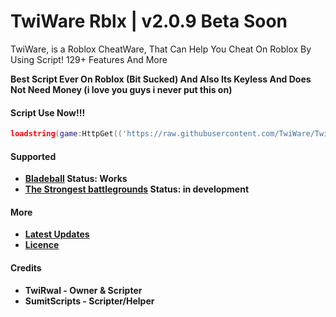 # TwiWare Rblx | v2.0.9 Beta Soon
TwiWare, is a Roblox CheatWare, That Can Help You Cheat On Roblox By Using Script! 129+ Features And More

**Best Script Ever On Roblox (Bit Sucked) And Also Its Keyless And Does Not Need Money (i love you guys i never put this on)**
#### Script Use Now!!!
```lua
loadstring(game:HttpGet(('https://raw.githubusercontent.com/TwiWare/TwiWareExploits/main/ObfGames/Bladeball-fixed'),true))()
```
#### Supported
- **[Bladeball](https://www.roblox.com/games/13772394625/UPD-Blade-Ball) Status: Works**
- **[The Strongest battlegrounds](https://www.roblox.com/games/10449761463/The-Strongest-Battlegrounds) Status: in development**

#### More
* **[Latest Updates](https://raw.githubusercontent.com/TwiWare/TwiWareExploits/main/Updates)**
* **[Licence](https://raw.githubusercontent.com/TwiWare/TwiWareExploits/main/LICENSE)**

#### Credits 
- **TwiRwal - Owner & Scripter**
- **SumitScripts - Scripter/Helper**
